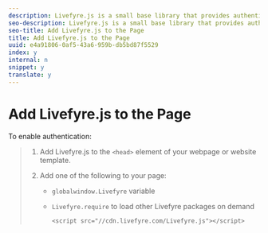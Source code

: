 ```yaml
---
description: Livefyre.js is a small base library that provides authentication for Apps on your site.
seo-description: Livefyre.js is a small base library that provides authentication for Apps on your site.
seo-title: Add Livefyre.js to the Page
title: Add Livefyre.js to the Page
uuid: e4a91806-0af5-43a6-959b-db5bd87f5529
index: y
internal: n
snippet: y
translate: y
---
```


# Add Livefyre.js to the Page

To enable authentication:

>1. Add Livefyre.js to the `<head>` element of your webpage or website template.
>1. Add one of the following to your page:
>    
>    * `globalwindow.Livefyre` variable
>    * `Livefyre.require` to load other Livefyre packages on demand
>    
>       ```
>       <script src="//cdn.livefyre.com/Livefyre.js"></script>
>       ```
>    
